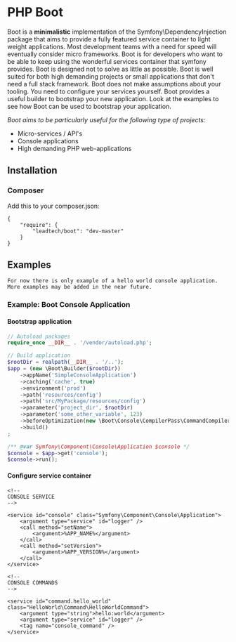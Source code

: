 # PHP Boot

Boot is a **minimalistic** implementation of the Symfony\DependencyInjection package that aims to provide a fully featured service container to light weight applications.
Most development teams with a need for speed will eventually consider micro frameworks. Boot is for developers who want to be able to keep using the wonderful
services container that symfony provides. Boot is designed not to solve as little as possible.
Boot is well suited for both high demanding projects or small applications that don't need a full stack framework.
Boot does not make assumptions about your tooling. You need to configure your services yourself. Boot provides a useful builder to bootstrap your new application.
Look at the examples to see how Boot can be used to bootstrap your application.

*Boot aims to be particularly useful for the following type of projects:*
* Micro-services / API's
* Console applications
* High demanding PHP web-applications



## Installation

### Composer

Add this to your composer.json:
```
{
    "require": {
        "leadtech/boot": "dev-master"
    }
}
````

## Examples

`For now there is only example of a hello world console application. More examples may be added in the near future.`

### Example: Boot Console Application


#### Bootstrap application
```php
// Autoload packages
require_once __DIR__ . '/vendor/autoload.php';

// Build application
$rootDir = realpath(__DIR__ . '/..');
$app = (new \Boot\Builder($rootDir))
    ->appName('SimpleConsoleApplication')
    ->caching('cache', true)
    ->environment('prod')
    ->path('resources/config')
    ->path('src/MyPackage/resources/config')
    ->parameter('project_dir', $rootDir)
    ->parameter('some_other_variable', 123)
    ->beforeOptimization(new \Boot\Console\CompilerPass\CommandCompilerPass())
    ->build()
;

/** @var Symfony\Component\Console\Application $console */
$console = $app->get('console');
$console->run();
```


#### Configure service container
```
<!--
CONSOLE SERVICE
-->

<service id="console" class="Symfony\Component\Console\Application">
    <argument type="service" id="logger" />
    <call method="setName">
        <argument>%APP_NAME%</argument>
    </call>
    <call method="setVersion">
        <argument>%APP_VERSION%</argument>
    </call>
</service>

<!--
CONSOLE COMMANDS
-->

<service id="command.hello_world" class="HelloWorld\Command\HelloWorldCommand">
    <argument type="string">hello:world</argument>
    <argument type="service" id="logger" />
    <tag name="console_command" />
</service>
```
